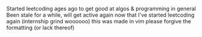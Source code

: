 Started leetcoding ages ago to get good at algos & programming in general
Been stale for a while, will get active again now that I've started leetcoding again (internship grind woooooo)
this was made in vim please forgive the formatting (or lack thereof)
